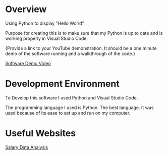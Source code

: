 # Overview

Using Python to display "Hello World"

Purpose for creating this is to make sure that my Python is up to date and is working properly in Visual Studio Code. 

{Provide a link to your YouTube demonstration.  It should be a one minute demo of the software running and a walkthrough of the code.}

[Software Demo Video]([http://youtube.link.goes.here](https://youtu.be/ButcFNk2akQ))

# Development Environment

To Develop this software I used Python and Visual Studio Code. 

The programming language I used is Python. The best language. It was used because of its ease to set up and run on my computer. 

# Useful Websites

[Salary Data Analysis](SalaryData)
